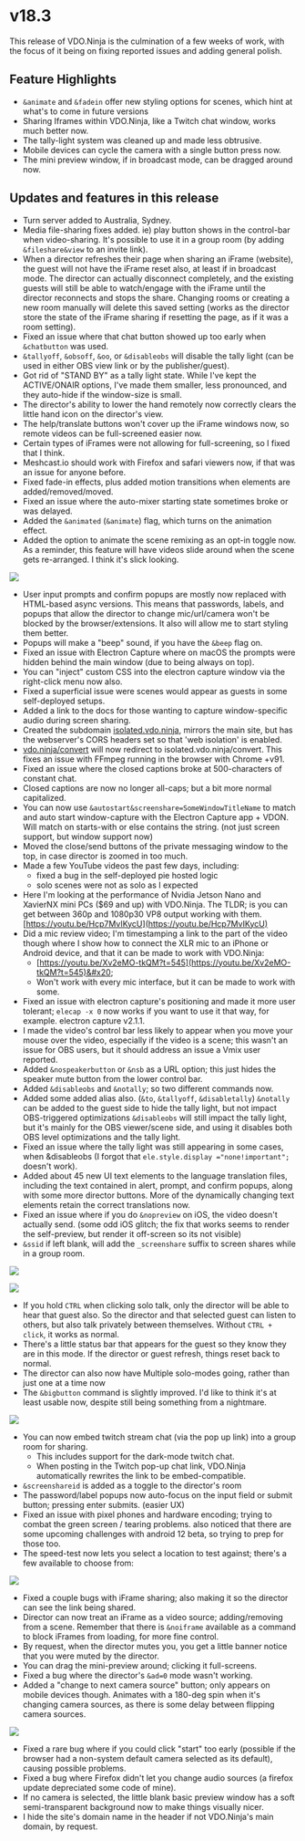 # v18.3

This release of VDO.Ninja is the culmination of a few weeks of work, with the focus of it being on fixing reported issues and adding general polish.&#x20;

## Feature Highlights

* `&animate` and `&fadein` offer new styling options for scenes, which hint at what's to come in future versions
* Sharing Iframes within VDO.Ninja, like a Twitch chat window, works much better now.
* The tally-light system was cleaned up and made less obtrusive.
* Mobile devices can cycle the camera with a single button press now.
* The mini preview window, if in broadcast mode, can be dragged around now.

## Updates and features in this release

* Turn server added to Australia, Sydney.
* Media file-sharing fixes added. ie) play button shows in the control-bar when video-sharing. It's possible to use it in a group room (by adding `&fileshare&view` to an invite link).
* When a director refreshes their page when sharing an iFrame (website), the guest will not have the iFrame reset also, at least if in broadcast mode. The director can actually disconnect completely, and the existing guests will still be able to watch/engage with the iFrame until the director reconnects and stops the share. Changing rooms or creating a new room manually will delete this saved setting (works as the director store the state of the iFrame sharing if resetting the page, as if it was a room setting).&#x20;
* Fixed an issue where that chat button showed up too early when `&chatbutton` was used.
* `&tallyoff`, `&obsoff`, `&oo`, or `&disableobs` will disable the tally light (can be used in either OBS view link or by the publisher/guest).
* Got rid of "STAND BY" as a tally light state. While I've kept the ACTIVE/ONAIR options, I've made them smaller, less pronounced, and they auto-hide if the window-size is small.
* The director's ability to lower the hand remotely now correctly clears the little hand icon on the director's view.
* The help/translate buttons won't cover up the iFrame windows now, so remote videos can be full-screened easier now.
* Certain types of iFrames were not allowing for full-screening, so I fixed that I think.
* Meshcast.io should work with Firefox and safari viewers now, if that was an issue for anyone before.
* Fixed fade-in effects, plus added motion transitions when elements are added/removed/moved.
* Fixed an issue where the auto-mixer starting state sometimes broke or was delayed.
* Added the `&animated` (`&animate`) flag, which turns on the animation effect.&#x20;
* Added the option to animate the scene remixing as an opt-in toggle now. As a reminder, this feature will have videos slide around when the scene gets re-arranged. I think it's slick looking.

![](<../../.gitbook/assets/image (20) (1) (1).png>)

* User input prompts and confirm popups are mostly now replaced with HTML-based async versions. This means that passwords, labels, and popups that allow the director to change mic/url/camera won't be blocked by the browser/extensions. It also will allow me to start styling them better.
* Popups will make a "beep" sound, if you have the `&beep` flag on.
* Fixed an issue with Electron Capture where on macOS the prompts were hidden behind the main window (due to being always on top).&#x20;
* You can "inject" custom CSS into the electron capture window via the right-click menu now also.
* Fixed a superficial issue were scenes would appear as guests in some self-deployed setups.
* Added a link to the docs for those wanting to capture window-specific audio during screen sharing.
* Created the subdomain [isolated.vdo.ninja](https://isolated.vdo.ninja/), mirrors the main site, but has the webserver's CORS headers set so that 'web isolation' is enabled.
* [vdo.ninja/convert](https://vdo.ninja/convert) will now redirect to isolated.vdo.ninja/convert. This fixes an issue with FFmpeg running in the browser with Chrome +v91.
* Fixed an issue where the closed captions broke at 500-characters of constant chat.
* Closed captions are now no longer all-caps; but a bit more normal capitalized.
* You can now use `&autostart&screenshare=SomeWindowTitleName` to match and auto start window-capture with the Electron Capture app + VDON. Will match on starts-with or else contains the string. (not just screen support, but window support now)
* Moved the close/send buttons of the private messaging window to the top, in case director is zoomed in too much.
* Made a few YouTube videos the past few days, including:
  * fixed a bug in the self-deployed pie hosted logic
  * solo scenes were not as solo as I expected
* Here I'm looking at the performance of Nvidia Jetson Nano and XavierNX mini PCs ($69 and up) with VDO.Ninja. The TLDR; is you can get between 360p and 1080p30 VP8 output working with them. [https://youtu.be/Hcp7MvIKycU](https://youtu.be/Hcp7MvIKycU)
* Did a mic review video; I'm timestamping a link to the part of the video though where I show how to connect the XLR mic to an iPhone or Android device, and that it can be made to work with VDO.Ninja:&#x20;
  * [https://youtu.be/Xv2eMO-tkQM?t=545](https://youtu.be/Xv2eMO-tkQM?t=545)&#x20;
  * Won't work with every mic interface, but it can be made to work with some.
* Fixed an issue with electron capture's positioning and made it more user tolerant; `elecap -x 0` now works if you want to use it that way, for example. electron capture v2.1.1.
* I made the video's control bar less likely to appear when you move your mouse over the video, especially if the video is a scene; this wasn't an issue for OBS users, but it should address an issue a Vmix user reported.
* Added `&nospeakerbutton` or `&nsb` as a URL option; this just hides the speaker mute button from the lower control bar.
* Added `&disableobs` and `&notally`; so two different commands now.
* Added some added alias also. (`&to`, `&tallyoff`, `&disabletally`) `&notally` can be added to the guest side to hide the tally light, but not impact OBS-triggered optimizations `&disableobs` will still impact the tally light, but it's mainly for the OBS viewer/scene side, and using it disables both OBS level optimizations and the tally light.
* Fixed an issue where the tally light was still appearing in some cases, when \&disableobs (I forgot that `ele.style.display ="none!important";` doesn't work).
* Added about 45 new UI text elements to the language translation files, including the text contained in alert, prompt, and confirm popups, along with some more director buttons. More of the dynamically changing text elements retain the correct translations now.
* Fixed an issue where if you do `&nopreview` on iOS, the video doesn't actually send. (some odd iOS glitch; the fix that works seems to render the self-preview, but render it off-screen so its not visible)
* `&ssid` if left blank, will add the `_screenshare` suffix to screen shares while in a group room.

![](<../../.gitbook/assets/image (21) (1).png>)

![](<../../.gitbook/assets/image (22) (1) (1).png>)

* If you hold `CTRL` when clicking solo talk, only the director will be able to hear that guest also. So the director and that selected guest can listen to others, but also talk privately between themselves. Without `CTRL + click`, it works as normal.
* There's a little status bar that appears for the guest so they know they are in this mode. If the director or guest refresh, things reset back to normal.
* The director can also now have Multiple solo-modes going, rather than just one at a time now
* The `&bigbutton` command is slightly improved. I'd like to think it's at least usable now, despite still being something from a nightmare.

![](<../../.gitbook/assets/image (23) (1).png>)

* You can now embed twitch stream chat (via the pop up link) into a group room for sharing.&#x20;
  * This includes support for the dark-mode twitch chat.
  * When posting in the Twitch pop-up chat link, VDO.Ninja automatically rewrites the link to be embed-compatible.
* `&screenshareid` is added as a toggle to the director's room
* The password/label popups now auto-focus on the input field or submit button; pressing enter submits. (easier UX)
* Fixed an issue with pixel phones and hardware encoding; trying to combat the green screen / tearing problems. also noticed that there are some upcoming challenges with android 12 beta, so trying to prep for those too.
* The speed-test now lets you select a location to test against; there's a few available to choose from:

![](<../../.gitbook/assets/image (25) (1).png>)

* Fixed a couple bugs with iFrame sharing; also making it so the director can see the link being shared.
* Director can now treat an iFrame as a video source; adding/removing from a scene. Remember that there is `&noiframe` available as a command to block iFrames from loading, for more fine control.
* By request, when the director mutes you, you get a little banner notice that you were muted by the director.
* You can drag the mini-preview around; clicking it full-screens.
* Fixed a bug where the director's `&ad=0` mode wasn't working.&#x20;
* Added a "change to next camera source" button; only appears on mobile devices though. Animates with a 180-deg spin when it's changing camera sources, as there is some delay between flipping camera sources.

![](<../../.gitbook/assets/image (26) (1).png>)

* Fixed a rare bug where if you could click "start" too early (possible if the browser had a non-system default camera selected as its default), causing possible problems.
* Fixed a bug where Firefox didn't let you change audio sources (a firefox update depreciated some code of mine).
* If no camera is selected, the little blank basic preview window has a soft semi-transparent background now to make things visually nicer.
* I hide the site's domain name in the header if not VDO.Ninja's main domain, by request.
